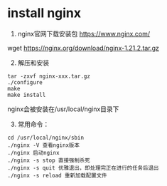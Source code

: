 # install nginx

1. nginx官网下载安装包
https://www.nginx.com/

wget https://nginx.org/download/nginx-1.21.2.tar.gz

2. 解压和安装
```
tar -zxvf nginx-xxx.tar.gz
./configure
make
make install
```
nginx会被安装在/usr/local/nginx目录下

3. 常用命令：
```
cd /usr/local/nginx/sbin
./nginx -V 查看nginx版本
./nginx 启动nginx
./nginx -s stop 直接强制杀死
./nginx -s quit 优雅退出，即处理完正在进行的任务后退出
./nginx -s reload 重新加载配置文件
```